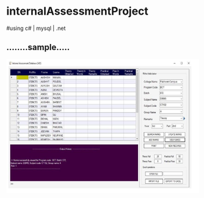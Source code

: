# internalAssessmentProject

#using c# | mysql | .net


<h2>........sample.....</h2>
<img src="./demo.JPG"/>
